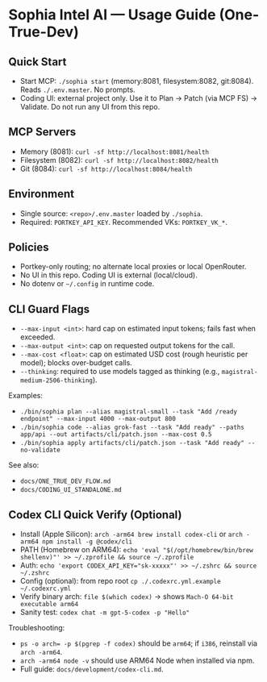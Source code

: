# Sophia Intel AI — Usage Guide (One-True-Dev)

## Quick Start

- Start MCP: `./sophia start` (memory:8081, filesystem:8082, git:8084). Reads `./.env.master`. No prompts.
- Coding UI: external project only. Use it to Plan → Patch (via MCP FS) → Validate. Do not run any UI from this repo.

## MCP Servers

- Memory (8081): `curl -sf http://localhost:8081/health`
- Filesystem (8082): `curl -sf http://localhost:8082/health`
- Git (8084): `curl -sf http://localhost:8084/health`

## Environment

- Single source: `<repo>/.env.master` loaded by `./sophia`.
- Required: `PORTKEY_API_KEY`. Recommended VKs: `PORTKEY_VK_*`.

## Policies

- Portkey-only routing; no alternate local proxies or local OpenRouter.
- No UI in this repo. Coding UI is external (local/cloud).
- No dotenv or `~/.config` in runtime code.

## CLI Guard Flags

- `--max-input <int>`: hard cap on estimated input tokens; fails fast when exceeded.
- `--max-output <int>`: cap on requested output tokens for the call.
- `--max-cost <float>`: cap on estimated USD cost (rough heuristic per model); blocks over-budget calls.
- `--thinking`: required to use models tagged as thinking (e.g., `magistral-medium-2506-thinking`).

Examples:

- `./bin/sophia plan --alias magistral-small --task "Add /ready endpoint" --max-input 4000 --max-output 800`
- `./bin/sophia code --alias grok-fast --task "Add ready" --paths app/api --out artifacts/cli/patch.json --max-cost 0.5`
- `./bin/sophia apply artifacts/cli/patch.json --task "Add ready" --no-validate`

See also:
- `docs/ONE_TRUE_DEV_FLOW.md`
- `docs/CODING_UI_STANDALONE.md`

## Codex CLI Quick Verify (Optional)

- Install (Apple Silicon): `arch -arm64 brew install codex-cli` or `arch -arm64 npm install -g @codex/cli`
- PATH (Homebrew on ARM64): `echo 'eval "$(/opt/homebrew/bin/brew shellenv)"' >> ~/.zprofile && source ~/.zprofile`
- Auth: `echo 'export CODEX_API_KEY="sk-xxxxx"' >> ~/.zshrc && source ~/.zshrc`
- Config (optional): from repo root `cp ./.codexrc.yml.example ~/.codexrc.yml`
- Verify binary arch: `file $(which codex)` → shows `Mach-O 64-bit executable arm64`
- Sanity test: `codex chat -m gpt-5-codex -p "Hello"`

Troubleshooting:
- `ps -o arch= -p $(pgrep -f codex)` should be `arm64`; if `i386`, reinstall via `arch -arm64`.
- `arch -arm64 node -v` should use ARM64 Node when installed via npm.
- Full guide: `docs/development/codex-cli.md`.
